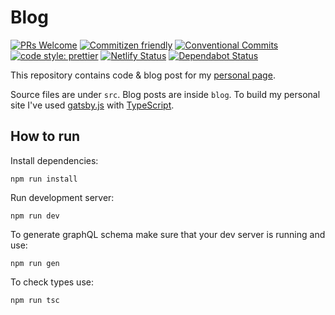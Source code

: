 # Blog

[![PRs Welcome](https://img.shields.io/badge/PRs-welcome-brightgreen.svg?style=flat-square)](http://makeapullrequest.com)
[![Commitizen friendly](https://img.shields.io/badge/commitizen-friendly-brightgreen.svg)](http://commitizen.github.io/cz-cli/)
[![Conventional Commits](https://img.shields.io/badge/Conventional%20Commits-1.0.0-yellow.svg)](https://conventionalcommits.org)
[![code style: prettier](https://img.shields.io/badge/code_style-prettier-ff69b4.svg?style=flat-square)](https://github.com/prettier/prettier)
[![Netlify Status](https://api.netlify.com/api/v1/badges/76679400-2108-484e-b2a4-dccd71984e48/deploy-status)](https://app.netlify.com/sites/flamboyant-stallman-9dcf8d/deploys)
[![Dependabot Status](https://api.dependabot.com/badges/status?host=github&repo=krzysztofzuraw/blog)](https://dependabot.com)

This repository contains code & blog post for my [personal page](https://krzysztofzuraw.com).

Source files are under `src`. Blog posts are inside `blog`. To build my personal site I've used
[gatsby.js](https://www.gatsbyjs.org/) with [TypeScript](https://www.typescriptlang.org/).

## How to run

Install dependencies:

```shell
npm run install
```

Run development server:

```shell
npm run dev
```

To generate graphQL schema make sure that your dev server is running and use:

```shell
npm run gen
```

To check types use:

```shell
npm run tsc
```
